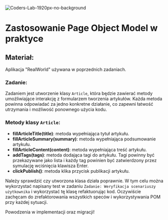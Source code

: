 ![Coders-Lab-1920px-no-background](https://user-images.githubusercontent.com/30623667/104709394-2cabee80-571f-11eb-9518-ea6a794e558e.png)


# Zastosowanie Page Object Model w praktyce

## Materiał:
Aplikacja "RealWorld" używana w poprzednich zadaniach.

### Zadanie:
Zadaniem jest utworzenie klasy `Article`, która będzie zawierać metody umożliwiające interakcję z formularzem tworzenia artykułów. Każda metoda powinna odpowiadać za jedno konkretne działanie, co zapewni łatwość utrzymania i możliwość ponownego użycia kodu.

### Metody klasy `Article`:

- **fillArticleTitle(title)**: metoda wypełniająca tytuł artykułu.
- **fillArticleSummary(summary)**: metoda wypełniająca podsumowanie artykułu.
- **fillArticleContent(content)**: metoda wypełniająca treść artykułu.
- **addTags(tags)**: metoda dodająca tagi do artykułu. Tagi powinny być przekazywane jako lista i każdy tag powinien być zatwierdzony przez symulację wciśnięcia klawisza Enter.
- **clickPublish()**: metoda klika przycisk publikacji artykułu.

Należy sprawdzić czy utworzona klasa działa poprawnie. W tym celu można wykorzystać napisany test w zadaniu `Zadanie: Weryfikacja scenariuszy użytkownika` i wykorzystać tę klasę refaktuorując kod. Oczywiście zachęcam do zrefaktorowania wszystkich speców i wykorzystywania POM przy każdej sytuacji.

Powodzenia w implementacji oraz migracji!
